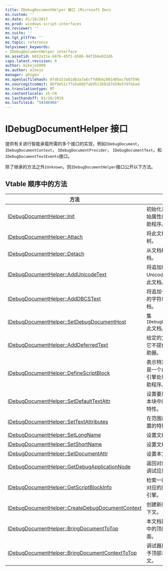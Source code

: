 ```yaml
---
title: IDebugDocumentHelper 接口 |Microsoft Docs
ms.custom: ''
ms.date: 01/18/2017
ms.prod: windows-script-interfaces
ms.reviewer: ''
ms.suite: ''
ms.tgt_pltfrm: ''
ms.topic: reference
helpviewer_keywords:
- IDebugDocumentHelper interface
ms.assetid: b652a31e-b87b-45f1-b586-94f2b6e822db
caps.latest.revision: 8
author: mikejo5000
ms.author: mikejo
manager: ghogen
ms.openlocfilehash: 8fdb153a81d63a7a6cffd0b42001405ecfb87596
ms.sourcegitcommit: 8bf9e51c77a5a602fab9513b9187e59e57dfebad
ms.translationtype: MT
ms.contentlocale: zh-CN
ms.lasthandoff: 01/16/2019
ms.locfileid: "54346966"
---
```

# <a name="idebugdocumenthelper-interface"></a>IDebugDocumentHelper 接口
提供有关进行智能承载所需的多个接口的实现，例如`IDebugDocument`， `IDebugDocumentContext`， `IDebugDocumentProvider`， `IDebugDocumentText`，和`IDebugDocumentTextEvents`接口。  
  
 除了继承的方法之外`IUnknown`，则`IDebugDocumentHelper`接口公开以下方法。  
  
## <a name="methods-in-vtable-order"></a>Vtable 顺序中的方法  
  
|方法|描述|  
|------------|-----------------|  
|[IDebugDocumentHelper::Init](../../winscript/reference/idebugdocumenthelper-init.md)|初始化具有名称和初始属性的调试文档帮助程序。|  
|[IDebugDocumentHelper::Attach](../../winscript/reference/idebugdocumenthelper-attach.md)|将此文档添加到文档树。|  
|[IDebugDocumentHelper::Detach](../../winscript/reference/idebugdocumenthelper-detach.md)|从文档树中删除此文档。|  
|[IDebugDocumentHelper::AddUnicodeText](../../winscript/reference/idebugdocumenthelper-addunicodetext.md)|将追加结束的 Unicode 字符串的此文档。|  
|[IDebugDocumentHelper::AddDBCSText](../../winscript/reference/idebugdocumenthelper-adddbcstext.md)|将追加一个 DBCS 的字符串来结束本文档。|  
|[IDebugDocumentHelper::SetDebugDocumentHost](../../winscript/reference/idebugdocumenthelper-setdebugdocumenthost.md)|集`IDebugDocumentHost`此文档。|  
|[IDebugDocumentHelper::AddDeferredText](../../winscript/reference/idebugdocumenthelper-adddeferredtext.md)|给定的文本可用，但它不提供字符通知帮助器。|  
|[IDebugDocumentHelper::DefineScriptBlock](../../winscript/reference/idebugdocumenthelper-definescriptblock.md)|表示特定范围的字符是一个由给定的脚本引擎处理的脚本块帮助程序。|  
|[IDebugDocumentHelper::SetDefaultTextAttr](../../winscript/reference/idebugdocumenthelper-setdefaulttextattr.md)|设置要用于不是将脚本块中的文本的默认特性。|  
|[IDebugDocumentHelper::SetTextAttributes](../../winscript/reference/idebugdocumenthelper-settextattributes.md)|在范围内的文本上设置的特性。|  
|[IDebugDocumentHelper::SetLongName](../../winscript/reference/idebugdocumenthelper-setlongname.md)|设置文档的长名称。|  
|[IDebugDocumentHelper::SetShortName](../../winscript/reference/idebugdocumenthelper-setshortname.md)|设置文档的短名称。|  
|[IDebugDocumentHelper::SetDocumentAttr](../../winscript/reference/idebugdocumenthelper-setdocumentattr.md)|设置本文档的特性。|  
|[IDebugDocumentHelper::GetDebugApplicationNode](../../winscript/reference/idebugdocumenthelper-getdebugapplicationnode.md)|返回对应于本文档的调试应用程序节点。|  
|[IDebugDocumentHelper::GetScriptBlockInfo](../../winscript/reference/idebugdocumenthelper-getscriptblockinfo.md)|检索一的系列字符和对应的脚本块的脚本引擎。|  
|[IDebugDocumentHelper::CreateDebugDocumentContext](../../winscript/reference/idebugdocumenthelper-createdebugdocumentcontext.md)|创建新的调试文档上下文。|  
|[IDebugDocumentHelper::BringDocumentToTop](../../winscript/reference/idebugdocumenthelper-bringdocumenttotop.md)|本文档提供在调试器中的顶部对用户界面。|  
|[IDebugDocumentHelper::BringDocumentContextToTop](../../winscript/reference/idebugdocumenthelper-bringdocumentcontexttotop.md)|调试器用户界面中赋予顶部本文档的上下文。|